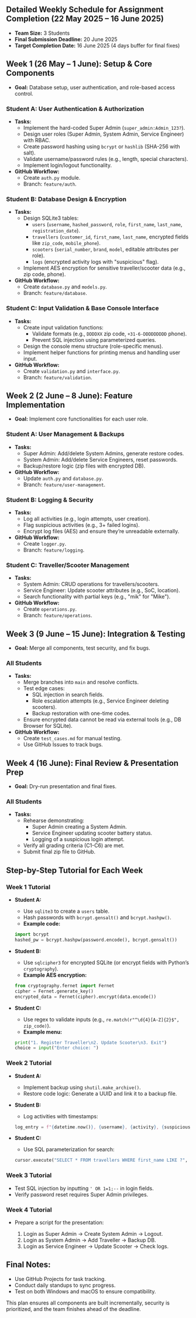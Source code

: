 ## Detailed Weekly Schedule for Assignment Completion (22 May 2025 – 16 June 2025)

*   **Team Size:** 3 Students
*   **Final Submission Deadline:** 20 June 2025
*   **Target Completion Date:** 16 June 2025 (4 days buffer for final fixes)

## Week 1 (26 May – 1 June): Setup & Core Components

*   **Goal:** Database setup, user authentication, and role-based access control.

### Student A: User Authentication & Authorization

*   **Tasks:**
    *   Implement the hard-coded Super Admin (`super_admin:Admin_123?`).
    *   Design user roles (Super Admin, System Admin, Service Engineer) with RBAC.
    *   Create password hashing using `bcrypt` or `hashlib` (SHA-256 with salt).
    *   Validate username/password rules (e.g., length, special characters).
    *   Implement login/logout functionality.
*   **GitHub Workflow:**
    *   Create `auth.py` module.
    *   Branch: `feature/auth`.

### Student B: Database Design & Encryption

*   **Tasks:**
    *   Design SQLite3 tables:
        *   `users` (`username`, `hashed_password`, `role`, `first_name`, `last_name`, `registration_date`).
        *   `travellers` (`customer_id`, `first_name`, `last_name`, encrypted fields like `zip_code`, `mobile_phone`).
        *   `scooters` (`serial_number`, `brand`, `model`, editable attributes per role).
        *   `logs` (encrypted activity logs with "suspicious" flag).
    *   Implement AES encryption for sensitive traveller/scooter data (e.g., zip code, phone).
*   **GitHub Workflow:**
    *   Create `database.py` and `models.py`.
    *   Branch: `feature/database`.

### Student C: Input Validation & Base Console Interface

*   **Tasks:**
    *   Create input validation functions:
        *   Validate formats (e.g., `DDDDXX` zip code, `+31-6-DDDDDDDDD` phone).
        *   Prevent SQL injection using parameterized queries.
    *   Design the console menu structure (role-specific menus).
    *   Implement helper functions for printing menus and handling user input.
*   **GitHub Workflow:**
    *   Create `validation.py` and `interface.py`.
    *   Branch: `feature/validation`.

## Week 2 (2 June – 8 June): Feature Implementation

*   **Goal:** Implement core functionalities for each user role.

### Student A: User Management & Backups

*   **Tasks:**
    *   Super Admin: Add/delete System Admins, generate restore codes.
    *   System Admin: Add/delete Service Engineers, reset passwords.
    *   Backup/restore logic (zip files with encrypted DB).
*   **GitHub Workflow:**
    *   Update `auth.py` and `database.py`.
    *   Branch: `feature/user-management`.

### Student B: Logging & Security

*   **Tasks:**
    *   Log all activities (e.g., login attempts, user creation).
    *   Flag suspicious activities (e.g., 3+ failed logins).
    *   Encrypt log files (AES) and ensure they’re unreadable externally.
*   **GitHub Workflow:**
    *   Create `logger.py`.
    *   Branch: `feature/logging`.

### Student C: Traveller/Scooter Management

*   **Tasks:**
    *   System Admin: CRUD operations for travellers/scooters.
    *   Service Engineer: Update scooter attributes (e.g., SoC, location).
    *   Search functionality with partial keys (e.g., "mik" for "Mike").
*   **GitHub Workflow:**
    *   Create `operations.py`.
    *   Branch: `feature/operations`.

## Week 3 (9 June – 15 June): Integration & Testing

*   **Goal:** Merge all components, test security, and fix bugs.

### All Students

*   **Tasks:**
    *   Merge branches into `main` and resolve conflicts.
    *   Test edge cases:
        *   SQL injection in search fields.
        *   Role escalation attempts (e.g., Service Engineer deleting scooters).
        *   Backup restoration with one-time codes.
    *   Ensure encrypted data cannot be read via external tools (e.g., DB Browser for SQLite).
*   **GitHub Workflow:**
    *   Create `test_cases.md` for manual testing.
    *   Use GitHub Issues to track bugs.

## Week 4 (16 June): Final Review & Presentation Prep

*   **Goal:** Dry-run presentation and final fixes.

### All Students

*   **Tasks:**
    *   Rehearse demonstrating:
        *   Super Admin creating a System Admin.
        *   Service Engineer updating scooter battery status.
        *   Logging of a suspicious login attempt.
    *   Verify all grading criteria (C1-C6) are met.
    *   Submit final zip file to GitHub.

## Step-by-Step Tutorial for Each Week

### Week 1 Tutorial

*   **Student A:**
    *   Use `sqlite3` to create a `users` table.
    *   Hash passwords with `bcrypt.gensalt()` and `bcrypt.hashpw()`.
    *   **Example code:**

    ```python
    import bcrypt
    hashed_pw = bcrypt.hashpw(password.encode(), bcrypt.gensalt())
    ```

*   **Student B:**
    *   Use `sqlcipher3` for encrypted SQLite (or encrypt fields with Python’s `cryptography`).
    *   **Example AES encryption:**

    ```python
    from cryptography.fernet import Fernet
    cipher = Fernet.generate_key()
    encrypted_data = Fernet(cipher).encrypt(data.encode())
    ```

*   **Student C:**
    *   Use regex to validate inputs (e.g., `re.match(r"^\d{4}[A-Z]{2}$", zip_code)`).
    *   **Example menu:**

    ```python
    print("1. Register Traveller\n2. Update Scooter\n3. Exit")
    choice = input("Enter choice: ")
    ```

### Week 2 Tutorial

*   **Student A:**
    *   Implement backup using `shutil.make_archive()`.
    *   Restore code logic: Generate a UUID and link it to a backup file.

*   **Student B:**
    *   Log activities with timestamps:

    ```python
    log_entry = f"{datetime.now()}, {username}, {activity}, {suspicious_flag}"
    ```

*   **Student C:**
    *   Use SQL parameterization for search:

    ```python
    cursor.execute("SELECT * FROM travellers WHERE first_name LIKE ?", (f"%{partial}%",))
    ```

### Week 3 Tutorial

*   Test SQL injection by inputting `' OR 1=1;--` in login fields.
*   Verify password reset requires Super Admin privileges.

### Week 4 Tutorial

*   Prepare a script for the presentation:

    1.  Login as Super Admin → Create System Admin → Logout.
    2.  Login as System Admin → Add Traveller → Backup DB.
    3.  Login as Service Engineer → Update Scooter → Check logs.

## Final Notes:

*   Use GitHub Projects for task tracking.
*   Conduct daily standups to sync progress.
*   Test on both Windows and macOS to ensure compatibility.

This plan ensures all components are built incrementally, security is prioritized, and the team finishes ahead of the deadline.
